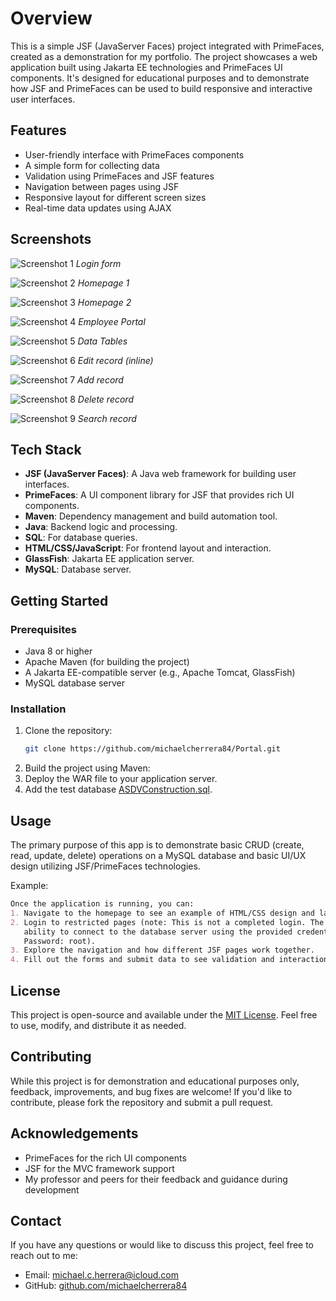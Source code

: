 # Overview
This is a simple JSF (JavaServer Faces) project integrated with PrimeFaces, created as a demonstration for my portfolio. The project showcases a web application built using Jakarta EE technologies and PrimeFaces UI components. It's designed for educational purposes and to demonstrate how JSF and PrimeFaces can be used to build responsive and interactive user interfaces.


## Features
- User-friendly interface with PrimeFaces components
- A simple form for collecting data
- Validation using PrimeFaces and JSF features
- Navigation between pages using JSF
- Responsive layout for different screen sizes
- Real-time data updates using AJAX


## Screenshots
![Screenshot 1](/screenshots/login.png)
*Login form*

![Screenshot 2](/screenshots/home_page_1.png)
*Homepage 1*

![Screenshot 3](/screenshots/home_page_2.png)
*Homepage 2*

![Screenshot 4](/screenshots/employee_portal.png)
*Employee Portal*

![Screenshot 5](/screenshots/datatables.png)
*Data Tables*

![Screenshot 6](/screenshots/record_edit.png)
*Edit record (inline)*

![Screenshot 7](/screenshots/record_add.png)
*Add record*

![Screenshot 8](/screenshots/record_delete.png)
*Delete record*

![Screenshot 9](/screenshots/record_search.png)
*Search record*


## Tech Stack
- **JSF (JavaServer Faces)**: A Java web framework for building user interfaces.
- **PrimeFaces**: A UI component library for JSF that provides rich UI components.
- **Maven**: Dependency management and build automation tool.
- **Java**: Backend logic and processing.
- **SQL**: For database queries.
- **HTML/CSS/JavaScript**: For frontend layout and interaction.
- **GlassFish**: Jakarta EE application server.
- **MySQL**: Database server.


## Getting Started
### Prerequisites
- Java 8 or higher
- Apache Maven (for building the project)
- A Jakarta EE-compatible server (e.g., Apache Tomcat, GlassFish)
- MySQL database server

### Installation
1. Clone the repository:
   ```bash
   git clone https://github.com/michaelcherrera84/Portal.git

2. Build the project using Maven:
3. Deploy the WAR file to your application server.
4. Add the test database [ASDVConstruction.sql](ASDV_Construction.sql).

## Usage
The primary purpose of this app is to demonstrate basic CRUD (create, read, update, delete) operations on a MySQL 
database and basic UI/UX design utilizing JSF/PrimeFaces technologies.

Example:
```markdown
Once the application is running, you can:
1. Navigate to the homepage to see an example of HTML/CSS design and layout.
2. Login to restricted pages (note: This is not a completed login. The current implementation merely tests the 
   ability to connect to the database server using the provided credentials. For example, Username: root and 
   Password: root).  
3. Explore the navigation and how different JSF pages work together.
4. Fill out the forms and submit data to see validation and interaction.
```

## License
This project is open-source and available under the [MIT License](https://github.com/michaelcherrera84/mit-license.git). Feel free to use, modify, and distribute it as needed.


## Contributing
While this project is for demonstration and educational purposes only, feedback, improvements, and bug fixes are 
welcome! If you'd like to contribute, please fork the repository and submit a pull request.

## Acknowledgements
- PrimeFaces for the rich UI components
- JSF for the MVC framework support
- My professor and peers for their feedback and guidance during development


## Contact
If you have any questions or would like to discuss this project, feel free to reach out to me:
- Email: michael.c.herrera@icloud.com
- GitHub: [github.com/michaelcherrera84](https://github.com/michaelcherrera84)
